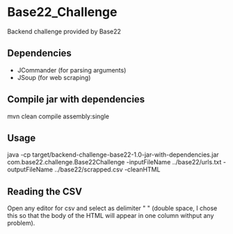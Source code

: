 # Base22_Challenge
Backend challenge provided by Base22

## Dependencies
* JCommander (for parsing arguments)
* JSoup (for web scraping)

## Compile jar with dependencies
mvn clean compile assembly:single

## Usage
java -cp target/backend-challenge-base22-1.0-jar-with-dependencies.jar com.base22.challenge.Base22Challenge -inputFileName ../base22/urls.txt -outputFileName ../base22/scrapped.csv -cleanHTML

## Reading the CSV
Open any editor for csv and select as delimiter "  " (double space, I chose this so that the body of the HTML will appear in one column withput any problem).
